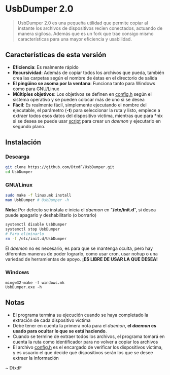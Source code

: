 # UsbDumper 2.0
> UsbDumper 2.0 es una pequeña utilidad que permite copiar al instante los archivos de dispositivos recien conectados, actuando de manera sigilosa. Además que es un fork que trae consigo mismo características para una mayor eficiencia y usabilidad.

## Características de esta versión

* **Eficiencia**: Es realmente rápido
* **Recursividad**: Además de copiar todos los archivos que pueda, también crea las carpetas según el nombre de éstas en el directorio de salida
* **El pingüino se asoma por la ventana**: Funciona tanto para Windows como para GNU/Linux
* **Múltiples objetivos**: Los objetivos se definen en [config.h](config.h) según el sistema operativo y se pueden colocar más de uno si se desea
* **Fácil**: Es realmente fácil, simplemente ejecutando el nombre del ejecutable, el parámetro (**-t**) para seleccionar la ruta y listo, empiece a extraer todos esos datos del dispositivo víctima, mientras que para \*nix si se desea se puede usar [script](install/UsbDumper) para crear un *daemon* y ejecutarlo en segundo plano.

## Instalación

### Descarga

```bash
git clone https://github.com/DtxdF/UsbDumper.git
cd UsbDumper
```

### GNU/Linux

```bash
sudo make -f linux.mk install
man UsbDumper # UsbDumper -h
```

**Nota**: Por defecto se instala e inicia el *daemon* en "**/etc/init.d**", si desea puede apagarlo y deshabilitarlo (o borrarlo)

```bash
systemctl disable UsbDumper
systemctl stop UsbDumper
# Para eliminarlo
rm -f /etc/init.d/UsbDumper
```

El *daemon* no es necesario, es para que se mantenga oculta, pero hay diferentes maneras de poder lograrlo, como usar cron, usar nohup o una variedad de herramientas de apoyo. **¡ES LIBRE DE USAR LA QUE DESEA!**

### Windows

```batch
mingw32-make -f windows.mk
UsbDumper.exe -h
```

## Notas

* El programa termina su ejecución cuando se haya completado la extración de cada dispositivo víctima
* Debe tener en cuenta la primera nota para el *daemon*, **el *daemon* es usado para ocultar lo que se está haciendo**.
* Cuando se termine de extraer todos los archivos, el programa tomará en cuenta la ruta como identificador para no volver a copiar los archivos
* El archivo [config.h](config.h) es el encargado de verificar los dispositivos víctima, y es usuario el que decide qué dispositivos serán los que se desee extraer la información

\~ DtxdF
